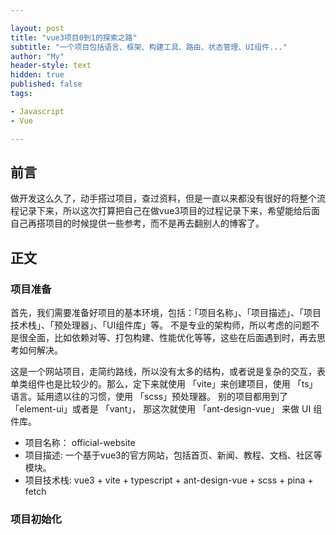 ```yaml
---

layout: post
title: "vue3项目0到1的探索之路"
subtitle: "一个项目包括语言、框架、构建工具、路由、状态管理、UI组件..."
author: "My"
header-style: text
hidden: true
published: false
tags:

- Javascript
- Vue

---
```

## 前言
做开发这么久了，动手搭过项目，查过资料，但是一直以来都没有很好的将整个流程记录下来，所以这次打算把自己在做vue3项目的过程记录下来，希望能给后面自己再搭项目的时候提供一些参考，而不是再去翻别人的博客了。

## 正文

### 项目准备

首先，我们需要准备好项目的基本环境，包括：「项目名称」、「项目描述」、「项目技术栈」、「预处理器」、「UI组件库」等。 不是专业的架构师，所以考虑的问题不是很全面，比如依赖对等、打包构建、性能优化等等，这些在后面遇到时，再去思考如何解决。

这是一个网站项目，走简约路线，所以没有太多的结构，或者说是复杂的交互，表单类组件也是比较少的。那么，定下来就使用 「vite」来创建项目，使用 「ts」语言。延用遗以往的习惯，使用 「scss」预处理器。 别的项目都用到了 「element-ui」或者是 「vant」， 那这次就使用 「ant-design-vue」 来做 UI 组件库。

- 项目名称： official-website
- 项目描述: 一个基于vue3的官方网站，包括首页、新闻、教程、文档、社区等模块。
- 项目技术栈: vue3 + vite + typescript + ant-design-vue + scss + pina + fetch 

### 项目初始化